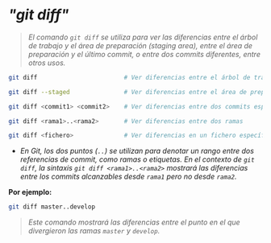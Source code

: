 <!-- Autor: Daniel Benjamin Perez Morales -->
<!-- GitHub: https://github.com/DanielBenjaminPerezMoralesDev13 -->
<!-- GitLab: https://gitlab.com/DanielBenjaminPerezMoralesDev13 -->
<!-- Correo electrónico: danielperezdev@proton.me -->

# ***"git diff"***

> *El comando `git diff` se utiliza para ver las diferencias entre el árbol de trabajo y el área de preparación (staging area), entre el área de preparación y el último commit, o entre dos commits diferentes, entre otros usos.*

```bash
git diff                        # Ver diferencias entre el árbol de trabajo y el área de preparación
```

```bash
git diff --staged               # Ver diferencias entre el área de preparación y el último commit
```

```bash
git diff <commit1> <commit2>    # Ver diferencias entre dos commits específicos
```

```bash
git diff <rama1>..<rama2>       # Ver diferencias entre dos ramas
```

```bash
git diff <fichero>              # Ver diferencias en un fichero específico
```

- *En Git, los dos puntos (`..`) se utilizan para denotar un rango entre dos referencias de commit, como ramas o etiquetas. En el contexto de `git diff`, la sintaxis `git diff <rama1>..<rama2>` mostrará las diferencias entre los commits alcanzables desde `rama1` pero no desde `rama2`.*

**Por ejemplo:**

```bash
git diff master..develop
```

> *Este comando mostrará las diferencias entre el punto en el que divergieron las ramas `master` y `develop`.*
